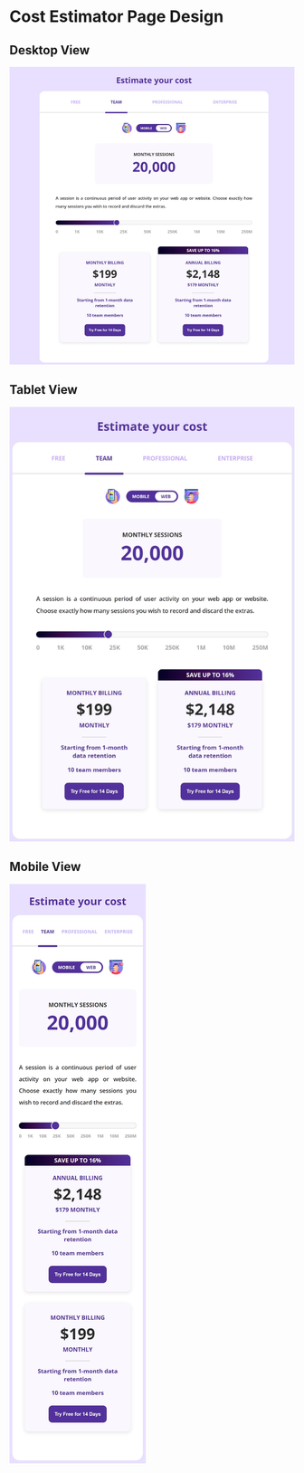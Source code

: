 # Cost Estimator Page Design

## Desktop View

<img src="docs/screenshots/laptop-view.jpeg" alt="laptop-view" />

## Tablet View

<img src="docs/screenshots/tablet-view.jpeg" alt="tablet-view" />

## Mobile View

<img src="docs/screenshots/mobile-view.jpeg" alt="mobile-view" />

